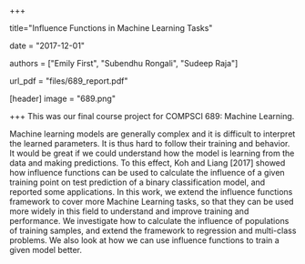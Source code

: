 +++

title="Influence Functions in Machine Learning Tasks"

date = "2017-12-01"

authors = ["Emily First", "Subendhu Rongali", "Sudeep Raja"]

url_pdf = "files/689_report.pdf"

[header]
image = "689.png"

+++
This was our final course project for COMPSCI 689: Machine Learning. 

Machine learning models are generally complex and it is difficult to interpret the learned parameters. It is thus hard to follow their training and behavior. It would be great if we could understand how the model is learning from the data and making predictions. To this effect, Koh and Liang [2017] showed how influence functions can be used to calculate the influence of a given training point on test prediction of a binary classification model, and reported some applications. In this work, we extend the influence functions framework to cover more Machine Learning tasks, so that they can be used more widely in this field to understand and improve training and performance. We investigate how to calculate the influence of populations of training samples, and extend the framework to regression and multi-class problems. We also look at how we can use influence functions to train a given model better.
